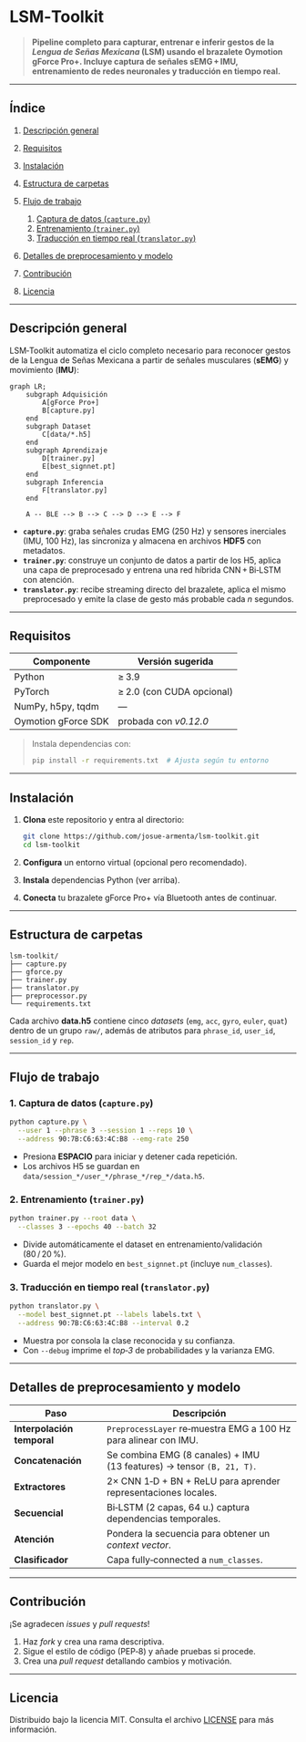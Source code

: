 # LSM‑Toolkit

> **Pipeline completo para capturar, entrenar e inferir gestos de la *Lengua de Señas Mexicana* (LSM) usando el brazalete **Oymotion gForce Pro+**. Incluye captura de señales **sEMG + IMU**, entrenamiento de redes neuronales y traducción en tiempo real.**

---

## Índice

1. [Descripción general](#descripción-general)
2. [Requisitos](#requisitos)
3. [Instalación](#instalación)
4. [Estructura de carpetas](#estructura-de-carpetas)
5. [Flujo de trabajo](#flujo-de-trabajo)

   1. [Captura de datos (`capture.py`)](#1-captura-de-datos-capturepy)
   2. [Entrenamiento (`trainer.py`)](#2-entrenamiento-trainerpy)
   3. [Traducción en tiempo real (`translator.py`)](#3-traducción-en-tiempo-real-translatorpy)
6. [Detalles de preprocesamiento y modelo](#detalles-de-preprocesamiento-y-modelo)
7. [Contribución](#contribución)
8. [Licencia](#licencia)

---

## Descripción general

LSM‑Toolkit automatiza el ciclo completo necesario para reconocer gestos de la Lengua de Señas Mexicana a partir de señales musculares (**sEMG**) y movimiento (**IMU**):

```mermaid
graph LR;
    subgraph Adquisición
        A[gForce Pro+]
        B[capture.py]
    end
    subgraph Dataset
        C[data/*.h5]
    end
    subgraph Aprendizaje
        D[trainer.py]
        E[best_signnet.pt]
    end
    subgraph Inferencia
        F[translator.py]
    end

    A -- BLE --> B --> C --> D --> E --> F
```

* **`capture.py`**: graba señales crudas EMG (250 Hz) y sensores inerciales (IMU, 100 Hz), las sincroniza y almacena en archivos **HDF5** con metadatos.
* **`trainer.py`**: construye un conjunto de datos a partir de los H5, aplica una capa de preprocesado y entrena una red híbrida CNN + Bi‑LSTM con atención.
* **`translator.py`**: recibe streaming directo del brazalete, aplica el mismo preprocesado y emite la clase de gesto más probable cada *n* segundos.

---

## Requisitos

| Componente          | Versión sugerida          |
| ------------------- | ------------------------- |
| Python              | ≥ 3.9                     |
| PyTorch             | ≥ 2.0 (con CUDA opcional) |
| NumPy, h5py, tqdm   | —                         |
| Oymotion gForce SDK | probada con *v0.12.0*     |

> Instala dependencias con:
>
> ```bash
> pip install -r requirements.txt  # Ajusta según tu entorno
> ```

---

## Instalación

1. **Clona** este repositorio y entra al directorio:

   ```bash
   git clone https://github.com/josue-armenta/lsm-toolkit.git
   cd lsm-toolkit
   ```
2. **Configura** un entorno virtual (opcional pero recomendado).
3. **Instala** dependencias Python (ver arriba).
4. **Conecta** tu brazalete gForce Pro+ vía Bluetooth antes de continuar.

---

## Estructura de carpetas

```
lsm-toolkit/
├── capture.py
├── gforce.py
├── trainer.py
├── translator.py
├── preprocessor.py
└── requirements.txt
```

Cada archivo **data.h5** contiene cinco *datasets* (`emg`, `acc`, `gyro`, `euler`, `quat`) dentro de un grupo `raw/`, además de atributos para `phrase_id`, `user_id`, `session_id` y `rep`.

---

## Flujo de trabajo

### 1. Captura de datos (`capture.py`)

```bash
python capture.py \
  --user 1 --phrase 3 --session 1 --reps 10 \
  --address 90:7B:C6:63:4C:B8 --emg-rate 250
```

* Presiona **ESPACIO** para iniciar y detener cada repetición.
* Los archivos H5 se guardan en `data/session_*/user_*/phrase_*/rep_*/data.h5`.

### 2. Entrenamiento (`trainer.py`)

```bash
python trainer.py --root data \
  --classes 3 --epochs 40 --batch 32
```

* Divide automáticamente el dataset en entrenamiento/validación (80 / 20 %).
* Guarda el mejor modelo en `best_signnet.pt` (incluye `num_classes`).

### 3. Traducción en tiempo real (`translator.py`)

```bash
python translator.py \
  --model best_signnet.pt --labels labels.txt \
  --address 90:7B:C6:63:4C:B8 --interval 0.2
```

* Muestra por consola la clase reconocida y su confianza.
* Con `--debug` imprime el *top‑3* de probabilidades y la varianza EMG.

---

## Detalles de preprocesamiento y modelo

| Paso                       | Descripción                                                           |
| -------------------------- | --------------------------------------------------------------------- |
| **Interpolación temporal** | `PreprocessLayer` re‑muestra EMG a 100 Hz para alinear con IMU.       |
| **Concatenación**          | Se combina EMG (8 canales) + IMU (13 features) → tensor `(B, 21, T)`. |
| **Extractores**            | 2× CNN 1‑D + BN + ReLU para aprender representaciones locales.        |
| **Secuencial**             | Bi‑LSTM (2 capas, 64 u.) captura dependencias temporales.             |
| **Atención**               | Pondera la secuencia para obtener un *context vector*.                |
| **Clasificador**           | Capa fully‑connected a `num_classes`.                                 |

---

## Contribución

¡Se agradecen *issues* y *pull requests*!

1. Haz *fork* y crea una rama descriptiva.
2. Sigue el estilo de código (PEP‑8) y añade pruebas si procede.
3. Crea una *pull request* detallando cambios y motivación.

---

## Licencia

Distribuido bajo la licencia MIT. Consulta el archivo [LICENSE](LICENSE) para más información.
